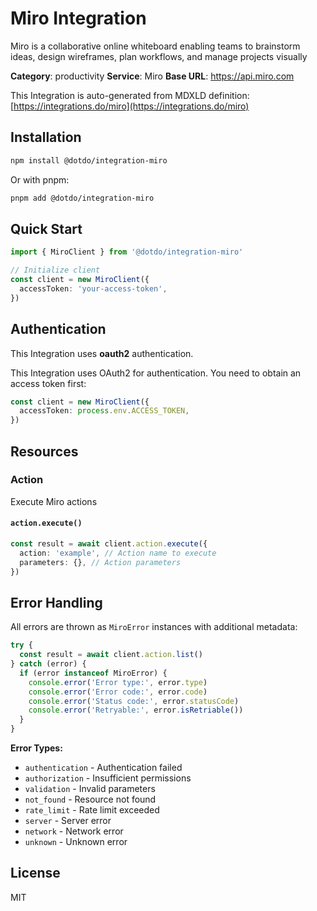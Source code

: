 # Miro Integration

Miro is a collaborative online whiteboard enabling teams to brainstorm ideas, design wireframes, plan workflows, and manage projects visually

**Category**: productivity
**Service**: Miro
**Base URL**: https://api.miro.com

This Integration is auto-generated from MDXLD definition: [https://integrations.do/miro](https://integrations.do/miro)

## Installation

```bash
npm install @dotdo/integration-miro
```

Or with pnpm:

```bash
pnpm add @dotdo/integration-miro
```

## Quick Start

```typescript
import { MiroClient } from '@dotdo/integration-miro'

// Initialize client
const client = new MiroClient({
  accessToken: 'your-access-token',
})
```

## Authentication

This Integration uses **oauth2** authentication.

This Integration uses OAuth2 for authentication. You need to obtain an access token first:

```typescript
const client = new MiroClient({
  accessToken: process.env.ACCESS_TOKEN,
})
```

## Resources

### Action

Execute Miro actions

#### `action.execute()`

```typescript
const result = await client.action.execute({
  action: 'example', // Action name to execute
  parameters: {}, // Action parameters
})
```

## Error Handling

All errors are thrown as `MiroError` instances with additional metadata:

```typescript
try {
  const result = await client.action.list()
} catch (error) {
  if (error instanceof MiroError) {
    console.error('Error type:', error.type)
    console.error('Error code:', error.code)
    console.error('Status code:', error.statusCode)
    console.error('Retryable:', error.isRetriable())
  }
}
```

**Error Types:**

- `authentication` - Authentication failed
- `authorization` - Insufficient permissions
- `validation` - Invalid parameters
- `not_found` - Resource not found
- `rate_limit` - Rate limit exceeded
- `server` - Server error
- `network` - Network error
- `unknown` - Unknown error

## License

MIT
